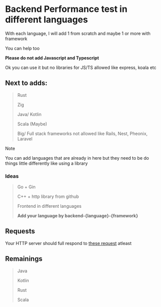# Backend Performance test in different languages

With each language, I will add 1 from scratch and maybe 1 or more with framework

You can help too

**Please do not add Javascript and Typescript**

Ok you can use it but no libraries for JS/TS allowed like express, koala etc

## Next to adds:

> Rust
>
> Zig
>
> Java/ Kotlin
>
> Scala (Maybe)
>
> Big/ Full stack frameworks not allowed like Rails, Nest, Pheonix, Laravel

> [!NOTE]
> You can add languages that are already in here but they need to be do things little differently like using a library

### Ideas

> Go + Gin
>
> C++ + http library from github
>
> Frontend in different languages
>
> **Add your language by backend-{language}-{framework}**

## Requests

Your HTTP server should full respond to [these request](requests) atleast

## Remainings

> Java
>
> Kotlin
>
> Rust
>
> Scala

